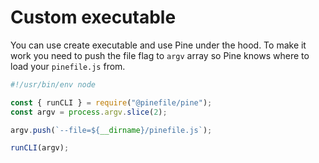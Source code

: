 # Custom executable

You can use create executable and use Pine under the hood. To make it work you need to push the file flag to `argv` array so Pine knows where to load your `pinefile.js` from.

```js
#!/usr/bin/env node

const { runCLI } = require("@pinefile/pine");
const argv = process.argv.slice(2);

argv.push(`--file=${__dirname}/pinefile.js`);

runCLI(argv);
```

